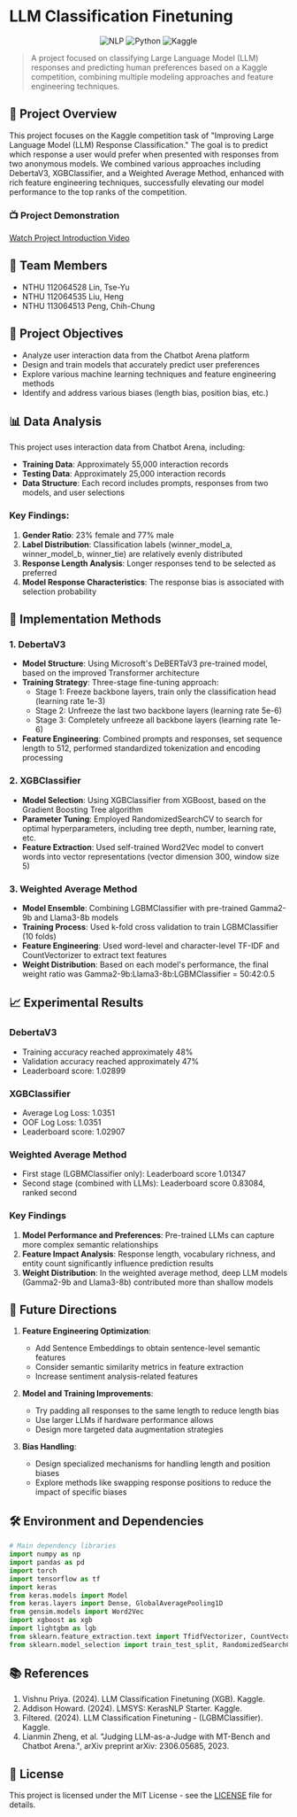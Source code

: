 # LLM Classification Finetuning

<div align="center">

![NLP](https://img.shields.io/badge/NLP-Classification-brightgreen)
![Python](https://img.shields.io/badge/Python-3.8%2B-blue)
![Kaggle](https://img.shields.io/badge/Kaggle-Competition-orange)

</div>

> A project focused on classifying Large Language Model (LLM) responses and predicting human preferences based on a Kaggle competition, combining multiple modeling approaches and feature engineering techniques.

## 📝 Project Overview

This project focuses on the Kaggle competition task of "Improving Large Language Model (LLM) Response Classification." The goal is to predict which response a user would prefer when presented with responses from two anonymous models. We combined various approaches including DebertaV3, XGBClassifier, and a Weighted Average Method, enhanced with rich feature engineering techniques, successfully elevating our model performance to the top ranks of the competition.

### 📺 Project Demonstration

[Watch Project Introduction Video](https://www.youtube.com/watch?v=1SF3cSyJm-w)

## 👥 Team Members

- NTHU 112064528 Lin, Tse-Yu
- NTHU 112064535 Liu, Heng
- NTHU 113064513 Peng, Chih-Chung

## 🎯 Project Objectives

- Analyze user interaction data from the Chatbot Arena platform
- Design and train models that accurately predict user preferences
- Explore various machine learning techniques and feature engineering methods
- Identify and address various biases (length bias, position bias, etc.)

## 📊 Data Analysis

This project uses interaction data from Chatbot Arena, including:

- **Training Data**: Approximately 55,000 interaction records
- **Testing Data**: Approximately 25,000 interaction records
- **Data Structure**: Each record includes prompts, responses from two models, and user selections

### Key Findings:

1. **Gender Ratio**: 23% female and 77% male
2. **Label Distribution**: Classification labels (winner_model_a, winner_model_b, winner_tie) are relatively evenly distributed
3. **Response Length Analysis**: Longer responses tend to be selected as preferred
4. **Model Response Characteristics**: The response bias is associated with selection probability

## 🔧 Implementation Methods

### 1. DebertaV3

- **Model Structure**: Using Microsoft's DeBERTaV3 pre-trained model, based on the improved Transformer architecture
- **Training Strategy**: Three-stage fine-tuning approach:
  - Stage 1: Freeze backbone layers, train only the classification head (learning rate 1e-3)
  - Stage 2: Unfreeze the last two backbone layers (learning rate 5e-6)
  - Stage 3: Completely unfreeze all backbone layers (learning rate 1e-6)
- **Feature Engineering**: Combined prompts and responses, set sequence length to 512, performed standardized tokenization and encoding processing

### 2. XGBClassifier

- **Model Selection**: Using XGBClassifier from XGBoost, based on the Gradient Boosting Tree algorithm
- **Parameter Tuning**: Employed RandomizedSearchCV to search for optimal hyperparameters, including tree depth, number, learning rate, etc.
- **Feature Extraction**: Used self-trained Word2Vec model to convert words into vector representations (vector dimension 300, window size 5)

### 3. Weighted Average Method

- **Model Ensemble**: Combining LGBMClassifier with pre-trained Gamma2-9b and Llama3-8b models
- **Training Process**: Used k-fold cross validation to train LGBMClassifier (10 folds)
- **Feature Engineering**: Used word-level and character-level TF-IDF and CountVectorizer to extract text features
- **Weight Distribution**: Based on each model's performance, the final weight ratio was Gamma2-9b:Llama3-8b:LGBMClassifier = 50:42:0.5

## 📈 Experimental Results

### DebertaV3
- Training accuracy reached approximately 48%
- Validation accuracy reached approximately 47%
- Leaderboard score: 1.02899

### XGBClassifier
- Average Log Loss: 1.0351
- OOF Log Loss: 1.0351
- Leaderboard score: 1.02907

### Weighted Average Method
- First stage (LGBMClassifier only): Leaderboard score 1.01347
- Second stage (combined with LLMs): Leaderboard score 0.83084, ranked second

### Key Findings

1. **Model Performance and Preferences**: Pre-trained LLMs can capture more complex semantic relationships
2. **Feature Impact Analysis**: Response length, vocabulary richness, and entity count significantly influence prediction results
3. **Weight Distribution**: In the weighted average method, deep LLM models (Gamma2-9b and Llama3-8b) contributed more than shallow models

## 🔮 Future Directions

1. **Feature Engineering Optimization**:
   - Add Sentence Embeddings to obtain sentence-level semantic features
   - Consider semantic similarity metrics in feature extraction
   - Increase sentiment analysis-related features

2. **Model and Training Improvements**:
   - Try padding all responses to the same length to reduce length bias
   - Use larger LLMs if hardware performance allows
   - Design more targeted data augmentation strategies

3. **Bias Handling**:
   - Design specialized mechanisms for handling length and position biases
   - Explore methods like swapping response positions to reduce the impact of specific biases

## 🛠️ Environment and Dependencies

```python
# Main dependency libraries
import numpy as np
import pandas as pd
import torch
import tensorflow as tf
import keras
from keras.models import Model
from keras.layers import Dense, GlobalAveragePooling1D
from gensim.models import Word2Vec
import xgboost as xgb
import lightgbm as lgb
from sklearn.feature_extraction.text import TfidfVectorizer, CountVectorizer
from sklearn.model_selection import train_test_split, RandomizedSearchCV
```

## 📚 References

1. Vishnu Priya. (2024). LLM Classification Finetuning (XGB). Kaggle.
2. Addison Howard. (2024). LMSYS: KerasNLP Starter. Kaggle.
3. Filtered. (2024). LLM Classification Finetuning - (LGBMClassifier). Kaggle.
4. Lianmin Zheng, et al. "Judging LLM-as-a-Judge with MT-Bench and Chatbot Arena.", arXiv preprint arXiv: 2306.05685, 2023.

## 📄 License

This project is licensed under the MIT License - see the [LICENSE](LICENSE) file for details.
